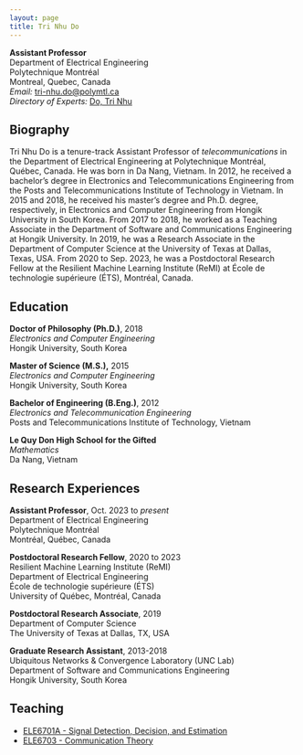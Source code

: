 ```yaml
---
layout: page
title: Tri Nhu Do
---
```


**Assistant Professor**  
Department of Electrical Engineering  
Polytechnique Montréal  
Montreal, Quebec, Canada  
_Email:_  tri-nhu.do@polymtl.ca  
_Directory of Experts:_ <a href="https://www.polymtl.ca/expertises/en/do-tri-nhu" target="_blank">Do, Tri Nhu</a> 

## Biography  
Tri Nhu Do is a tenure-track Assistant Professor of _telecommunications_ in the Department of Electrical Engineering at Polytechnique Montréal, Québec, Canada. He was born in Da Nang, Vietnam. In 2012, he received a bachelor’s degree in Electronics and Telecommunications Engineering from the Posts and Telecommunications Institute of Technology in Vietnam. In 2015 and 2018, he received his master’s degree and Ph.D. degree, respectively, in Electronics and Computer Engineering from Hongik University in South Korea. From 2017 to 2018, he worked as a Teaching Associate in the Department of Software and Communications Engineering at Hongik University. In 2019, he was a Research Associate in the Department of Computer Science at the University of Texas at Dallas, Texas, USA. From 2020 to Sep. 2023, he was a Postdoctoral Research Fellow at the Resilient Machine Learning Institute (ReMI) at École de technologie supérieure (ÉTS), Montréal, Canada.

## Education 

**Doctor of Philosophy (Ph.D.)**, 2018   
*Electronics and Computer Engineering*  
Hongik University, South Korea  

**Master of Science (M.S.),** 2015  
*Electronics and Computer Engineering*  
Hongik University, South Korea  

**Bachelor of Engineering (B.Eng.)**, 2012  
*Electronics and Telecommunication Engineering*  
Posts and Telecommunications Institute of Technology, Vietnam  

**Le Quy Don High School for the Gifted**  
*Mathematics*  
Da Nang, Vietnam  

## Research Experiences

**Assistant Professor**, Oct. 2023 to _present_  
Department of Electrical Engineering  
Polytechnique Montréal  
Montréal, Québec, Canada  

**Postdoctoral Research Fellow**, 2020 to 2023      
Resilient Machine Learning Institute (ReMI)  
Department of Electrical Engineering  
École de technologie supérieure (ÉTS)  
University of Québec, Montréal, Canada  

**Postdoctoral Research Associate**, 2019  
Department of Computer Science  
The University of Texas at Dallas, TX, USA  

**Graduate Research Assistant**, 2013-2018     
Ubiquitous Networks & Convergence Laboratory (UNC Lab)  
Department of Software and Communications Engineering  
Hongik University, South Korea  

## Teaching

- [ELE6701A - Signal Detection, Decision, and Estimation](https://www.polymtl.ca/programmes/cours/detection-decision-estimation-des-signaux)  
- [ELE6703 - Communication Theory](https://www.polymtl.ca/programmes/cours/theorie-des-communications)  
